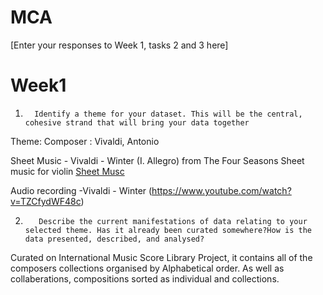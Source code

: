 # MCA
\[Enter your responses to Week 1, tasks 2 and 3 here\]

# Week1 
1.       Identify a theme for your dataset. This will be the central, cohesive strand that will bring your data together
Theme:
Composer : Vivaldi, Antonio

Sheet Music - Vivaldi - Winter (I. Allegro) from The Four Seasons
Sheet music for violin [Sheet Musc](https://toplayalong.com/sheet-music/vivaldi-winter-i-allegro-the-four-seasons-violin/)

Audio recording -Vivaldi - Winter (https://www.youtube.com/watch?v=TZCfydWF48c)

2.        Describe the current manifestations of data relating to your selected theme. Has it already been curated somewhere?How is the data presented, described, and analysed?

Curated on International Music Score Library Project, it contains all of the composers collections organised by Alphabetical order. As well as collaberations, compositions sorted as individual and collections.  
